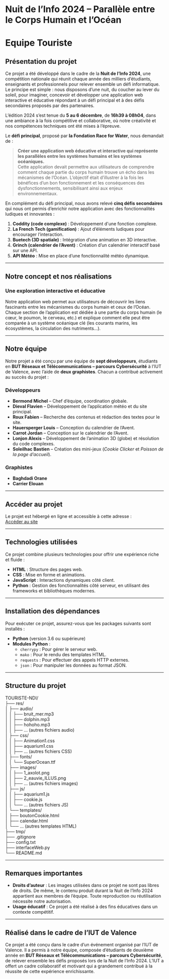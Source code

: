 # **Nuit de l’Info 2024 – Parallèle entre le Corps Humain et l’Océan**  
# Equipe **Touriste**

## **Présentation du projet**  
Ce projet a été développé dans le cadre de la **Nuit de l’Info 2024**, une compétition nationale qui réunit chaque année des milliers d’étudiants, enseignants et professionnels pour relever ensemble un défi informatique. Le principe est simple : nous disposons d’une nuit, du coucher au lever du soleil, pour imaginer, concevoir et développer une application web interactive et éducative répondant à un défi principal et à des défis secondaires proposés par des partenaires.  

L’édition 2024 s’est tenue du **5 au 6 décembre**, de **16h39 à 08h04**, dans une ambiance à la fois compétitive et collaborative, où notre créativité et nos compétences techniques ont été mises à l’épreuve.  

Le **défi principal**, proposé par **la Fondation Race for Water**, nous demandait de :  
> **Créer une application web éducative et interactive qui représente les parallèles entre les systèmes humains et les systèmes océaniques.**  
> Cette application devait permettre aux utilisateurs de comprendre comment chaque partie du corps humain trouve un écho dans les mécanismes de l’Océan. L’objectif était d’illustrer à la fois les bénéfices d’un bon fonctionnement et les conséquences des dysfonctionnements, sensibilisant ainsi aux enjeux environnementaux.  

En complément du défi principal, nous avons relevé **cinq défis secondaires** qui nous ont permis d’enrichir notre application avec des fonctionnalités ludiques et innovantes :  
1. **Coddity (code complexe)** : Développement d'une fonction complexe.  
2. **La French Tech (gamification)** : Ajout d’éléments ludiques pour encourager l’interaction.  
3. **Buetech (3D spatiale)** : Intégration d’une animation en 3D interactive.  
4. **Grinch (calendrier de l’Avent)** : Création d’un calendrier interactif basé sur une API.  
5. **API Météo** : Mise en place d’une fonctionnalité météo dynamique.  

---

## **Notre concept et nos réalisations**  
### **Une exploration interactive et éducative**  
Notre application web permet aux utilisateurs de découvrir les liens fascinants entre les mécanismes du corps humain et ceux de l’Océan. Chaque section de l’application est dédiée à une partie du corps humain (le cœur, le poumon, le cerveau, etc.) et explique comment elle peut être comparée à un système océanique clé (les courants marins, les écosystèmes, la circulation des nutriments…).  

---

## **Notre équipe**  
Notre projet a été conçu par une équipe de **sept développeurs**, étudiants en **BUT Réseaux et Télécommunications – parcours Cybersécurité** à l’IUT de Valence, avec l’aide de **deux graphistes**. Chacun a contribué activement au succès du projet :  

### **Développeurs**  
- **Bermond Michel** – Chef d’équipe, coordination globale.  
- **Dieval Flavien** – Développement de l’application météo et du site principal.  
- **Roux Fabien** – Recherche des contenus et rédaction des textes pour le site.  
- **Hauersperger Louis** – Conception du calendrier de l’Avent.  
- **Carrot Jordan** – Conception sur le calendrier de l’Avent.  
- **Lonjon Alexis** – Développement de l’animation 3D (globe) et résolution du code complexes.  
- **Soleilhac Bastien** – Création des mini-jeux (*Cookie Clicker* et *Poisson de la page d’accueil*).  

### **Graphistes**  
- **Baghdadi Orane**
- **Carrier Elouan**

---

## **Accéder au projet**  
Le projet est hébergé en ligne et accessible à cette adresse :  
[Accéder au site](touriste-ndi.soleihb.fr)  

---

## Technologies utilisées
Ce projet combine plusieurs technologies pour offrir une expérience riche et fluide :
- **HTML** : Structure des pages web.
- **CSS** : Mise en forme et animations.
- **JavaScript** : Interactions dynamiques côté client.
- **Python** : Gestion des fonctionnalités côté serveur, en utilisant des frameworks et bibliothèques modernes.

---
## Installation des dépendances

Pour exécuter ce projet, assurez-vous que les packages suivants sont installés :
- **Python** (version 3.6 ou supérieure)
- **Modules Python** :
  - `cherrypy` : Pour gérer le serveur web.
  - `mako` : Pour le rendu des templates HTML.
  - `requests` : Pour effectuer des appels HTTP externes.
  - `json` : Pour manipuler les données au format JSON.

---

## Structure du projet
TOURISTE-NDI/  
├── res/  
│   ├── audio/  
│   │   ├── bruit_mer.mp3  
│   │   ├── dolphin.mp3  
│   │   ├── hohoho.mp3  
│   │   ├── ... (autres fichiers audio)  
│   ├── css/  
│   │   ├── Animation1.css  
│   │   ├── aquarium1.css  
│   │   ├── ... (autres fichiers CSS)  
│   ├── fonts/  
│   │   └── SuperOcean.ttf  
│   ├── images/  
│   │   ├── 1_axolot.png  
│   │   ├── 2_eauvie_ILLUS.png  
│   │   ├── ... (autres fichiers images)  
│   ├── js/  
│   │   ├── aquarium1.js  
│   │   ├── cookie.js  
│   │   └── ... (autres fichiers JS)  
│   └── templates/  
│       ├── boutonCookie.html  
│       ├── calendar.html  
│       └── ... (autres templates HTML)  
├── tmp/  
├── .gitignore  
├── config.txt  
├── interfaceWeb.py  
└── README.md  

---

## **Remarques importantes**  
- **Droits d’auteur** : Les images utilisées dans ce projet ne sont pas libres de droits. De même, le contenu produit durant la Nuit de l’Info 2024 appartient aux membres de l’équipe. Toute reproduction ou réutilisation nécessite notre autorisation.  
- **Usage éducatif** : Ce projet a été réalisé à des fins éducatives dans un contexte compétitif.  

---

## **Réalisé dans le cadre de l’IUT de Valence**  
Ce projet a été conçu dans le cadre d’un événement organisé par l’IUT de Valence. Il a permis à notre équipe, composée d’étudiants de deuxième année en **BUT Réseaux et Télécommunications – parcours Cybersécurité**, de relever ensemble les défis proposés lors de la Nuit de l’Info 2024. L’IUT a offert un cadre collaboratif et motivant qui a grandement contribué à la réussite de cette expérience enrichissante.  
